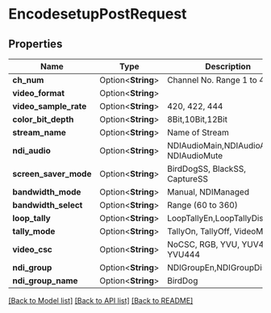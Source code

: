 # EncodesetupPostRequest

## Properties

Name | Type | Description | Notes
------------ | ------------- | ------------- | -------------
**ch_num** | Option<**String**> | Channel No. Range 1 to 4 | [optional]
**video_format** | Option<**String**> |  | [optional]
**video_sample_rate** | Option<**String**> | 420, 422, 444 | [optional]
**color_bit_depth** | Option<**String**> | 8Bit,10Bit,12Bit | [optional]
**stream_name** | Option<**String**> | Name of Stream | [optional]
**ndi_audio** | Option<**String**> | NDIAudioMain,NDIAudioAnalog, NDIAudioMute | [optional]
**screen_saver_mode** | Option<**String**> | BirdDogSS, BlackSS, CaptureSS | [optional]
**bandwidth_mode** | Option<**String**> | Manual, NDIManaged | [optional]
**bandwidth_select** | Option<**String**> | Range (60 to 360) | [optional]
**loop_tally** | Option<**String**> | LoopTallyEn,LoopTallyDis | [optional]
**tally_mode** | Option<**String**> | TallyOn, TallyOff, VideoMode | [optional]
**video_csc** | Option<**String**> | NoCSC, RGB, YVU, YUV444, YVU444 | [optional]
**ndi_group** | Option<**String**> | NDIGroupEn,NDIGroupDis | [optional]
**ndi_group_name** | Option<**String**> | BirdDog | [optional]

[[Back to Model list]](../README.md#documentation-for-models) [[Back to API list]](../README.md#documentation-for-api-endpoints) [[Back to README]](../README.md)



